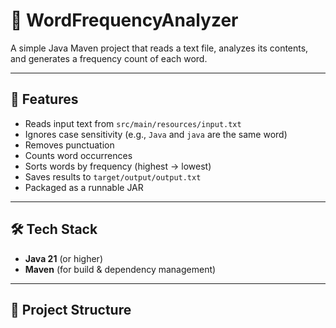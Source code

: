 # 📖 WordFrequencyAnalyzer

A simple Java Maven project that reads a text file, analyzes its contents, and generates a frequency count of each word.

---

## 🚀 Features
- Reads input text from `src/main/resources/input.txt`
- Ignores case sensitivity (e.g., `Java` and `java` are the same word)
- Removes punctuation
- Counts word occurrences
- Sorts words by frequency (highest → lowest)
- Saves results to `target/output/output.txt`
- Packaged as a runnable JAR

---

## 🛠 Tech Stack
- **Java 21** (or higher)
- **Maven** (for build & dependency management)

---

## 📂 Project Structure

